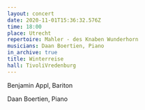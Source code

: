 ```yaml
---
layout: concert
date: 2020-11-01T15:36:32.576Z
time: 18:00
place: Utrecht
repertoire: Mahler - des Knaben Wunderhorn
musicians: Daan Boertien, Piano
in_archive: true
title: Winterreise
hall: TivoliVredenburg
---
```

Benjamin Appl, Bariton

Daan Boertien, Piano